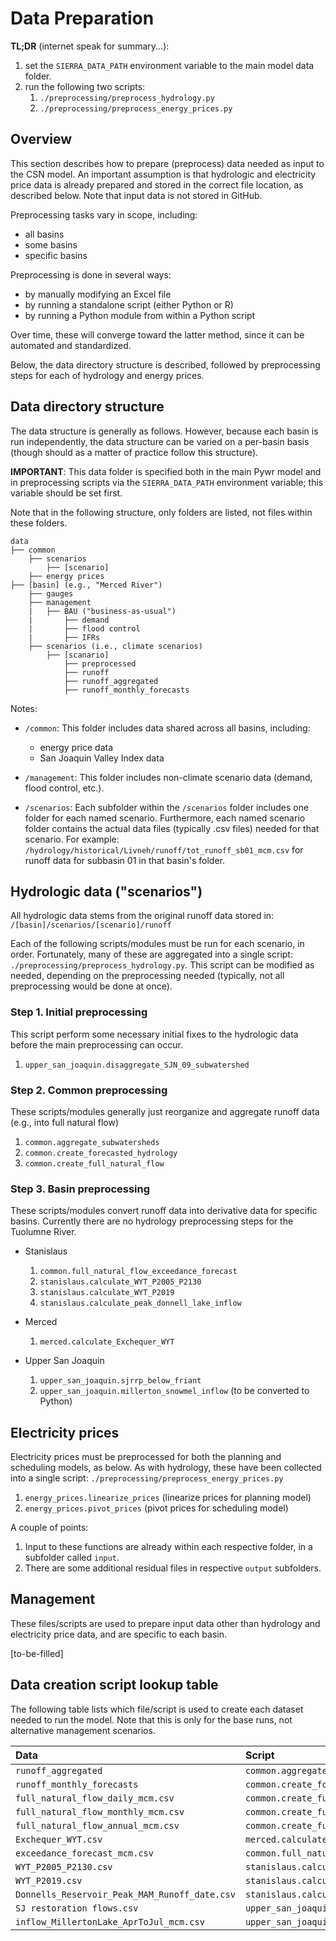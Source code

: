 # Data Preparation  

**TL;DR** (internet speak for summary...):
1. set the `SIERRA_DATA_PATH` environment variable to the main model data folder.
2. run the following two scripts:
    1. `./preprocessing/preprocess_hydrology.py`
    1. `./preprocessing/preprocess_energy_prices.py`

## Overview

This section describes how to prepare (preprocess) data needed as input to the CSN model. An important assumption is that hydrologic and electricity price data is already prepared and stored in the correct file location, as described below. Note that input data is not stored in GitHub.

Preprocessing tasks vary in scope, including:

* all basins  
* some basins  
* specific basins

Preprocessing is done in several ways:

* by manually modifying an Excel file
* by running a standalone script (either Python or R)
* by running a Python module from within a Python script

Over time, these will converge toward the latter method, since it can be automated and standardized.

Below, the data directory structure is described, followed by preprocessing steps for each of hydrology and energy prices.

## Data directory structure  

The data structure is generally as follows. However, because each basin is run independently, the data structure can be varied on a per-basin basis (though should as a matter of practice follow this structure).  

**IMPORTANT**: This data folder is specified both in the main Pywr model and in preprocessing scripts via the `SIERRA_DATA_PATH` environment variable; this variable should be set first.

Note that in the following structure, only folders are listed, not files within these folders.  

```
data
├── common
    ├── scenarios
        ├── [scenario]
    ├── energy prices
├── [basin] (e.g., "Merced River")
    ├── gauges
    ├── management
    |   ├── BAU ("business-as-usual")
    |       ├── demand
    |       ├── flood control
    |       ├── IFRs
    ├── scenarios (i.e., climate scenarios)
        ├── [scanario]
            ├── preprocessed
            ├── runoff
            ├── runoff_aggregated
            ├── runoff_monthly_forecasts
 ```

Notes:

* `/common`: This folder includes data shared across all basins, including:

  * energy price data  
  * San Joaquin Valley Index data

* `/management`: This folder includes non-climate scenario data (demand, flood control, etc.).  

* `/scenarios`: Each subfolder within the `/scenarios` folder includes one folder for each named scenario. Furthermore, each named scenario folder contains the actual data files (typically .csv files) needed for that scenario. For example: `/hydrology/historical/Livneh/runoff/tot_runoff_sb01_mcm.csv` for runoff data for subbasin 01 in that basin's folder.

## Hydrologic data ("scenarios")

All hydrologic data stems from the original runoff data stored in:  
`/[basin]/scenarios/[scenario]/runoff`

Each of the following scripts/modules must be run for each scenario, in order. Fortunately, many of these are aggregated into a single script: `./preprocessing/preprocess_hydrology.py`. This script can be modified as needed, depending on the preprocessing needed (typically, not all preprocessing would be done at once).

### Step 1. Initial preprocessing

This script perform some necessary initial fixes to the hydrologic data before the main preprocessing can occur.

1. `upper_san_joaquin.disaggregate_SJN_09_subwatershed`

### Step 2. Common preprocessing

These scripts/modules generally just reorganize and aggregate runoff data (e.g., into full natural flow)

1. `common.aggregate_subwatersheds`
1. `common.create_forecasted_hydrology`
1. `common.create_full_natural_flow`

### Step 3. Basin preprocessing

These scripts/modules convert runoff data into derivative data for specific basins. Currently there are no hydrology preprocessing steps for the Tuolumne River.

* Stanislaus

  1. `common.full_natural_flow_exceedance_forecast`
  1. `stanislaus.calculate_WYT_P2005_P2130`
  1. `stanislaus.calculate_WYT_P2019`
  1. `stanislaus.calculate_peak_donnell_lake_inflow`

* Merced

  1. `merced.calculate_Exchequer_WYT`

* Upper San Joaquin

  1. `upper_san_joaquin.sjrrp_below_friant`
  1. `upper_san_joaquin.millerton_snowmel_inflow` (to be converted to Python)

## Electricity prices

Electricity prices must be preprocessed for both the planning and scheduling models, as below. As with hydrology, these have been collected into a single script: `./preprocessing/preprocess_energy_prices.py`

  1. `energy_prices.linearize_prices` (linearize prices for planning model)
  1. `energy_prices.pivot_prices` (pivot prices for scheduling model)
  
A couple of points:
  1. Input to these functions are already within each respective folder, in a subfolder called `input`.
  1. There are some additional residual files in respective `output` subfolders. 

## Management

These files/scripts are used to prepare input data other than hydrology and electricity price data, and are specific to each basin.

[to-be-filled]

## Data creation script lookup table

The following table lists which file/script is used to create each dataset needed to run the model. Note that this is only for the base runs, not alternative management scenarios.

| Data                                       | Script                                                        |
| :----------------------------------------- | :------------------------------------------------------------ |
| `runoff_aggregated`                        | `common.aggregate_subwatersheds`                             |
| `runoff_monthly_forecasts`                 | `common.create_forecasted_hydrology`                         |
| `full_natural_flow_daily_mcm.csv`          | `common.create_full_natural_flow`                            |
| `full_natural_flow_monthly_mcm.csv`        | `common.create_full_natural_flow`                            |
| `full_natural_flow_annual_mcm.csv`         | `common.create_full_natural_flow`                            |
| `Exchequer_WYT.csv`                        | `merced.calculate_Exchequer_WYT.py`                             |
| `exceedance_forecast_mcm.csv`                     | `common.full_natural_flow_exceedance_forecast`               |
| `WYT_P2005_P2130.csv`                      | `stanislaus.calculate_WYT_P2005_P2130`                     |
| `WYT_P2019.csv`                            | `stanislaus.calculate_WYT_P2019`                           |
| `Donnells_Reservoir_Peak_MAM_Runoff_date.csv` | `stanislaus.calculate_peak_donnell_lake_inflow`                  |
| `SJ restoration flows.csv`                 | `upper_san_joaquin.sjrrp_below_friant`                              |
| `inflow_MillertonLake_AprToJul_mcm.csv`     | `upper_san_joaquin.calculate_millerton_snowmelt_inflow` |
